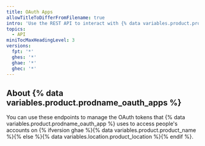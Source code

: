 ```yaml
---
title: OAuth Apps
allowTitleToDifferFromFilename: true
intro: 'Use the REST API to interact with {% data variables.product.prodname_oauth_apps %}'
topics:
  - API
miniTocMaxHeadingLevel: 3
versions:
  fpt: '*'
  ghes: '*'
  ghae: '*'
  ghec: '*'
---
```


## About {% data variables.product.prodname_oauth_apps %}

You can use these endpoints to manage the OAuth tokens that {% data variables.product.prodname_oauth_app %} uses to access people's accounts on {% ifversion ghae %}{% data variables.product.product_name %}{% else %}{% data variables.location.product_location %}{% endif %}.
